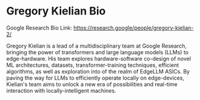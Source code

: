 # Gregory Kielian Bio

Google Research Bio Link:
https://research.google/people/gregory-kielian-2/

Gregory Kielian is a lead of a multidisciplinary team at Google Research,
bringing the power of transformers and large language models (LLMs) to
edge-hardware. His team explores hardware-software co-design of novel ML
architectures, datasets, transformer-training techniques, efficient algorithms,
as well as exploration into of the realm of EdgeLLM ASICs. By paving the way for
LLMs to efficiently operate locally on edge-devices, Kielian's team aims to
unlock a new era of possibilities and real-time interaction with
locally-intelligent machines.

